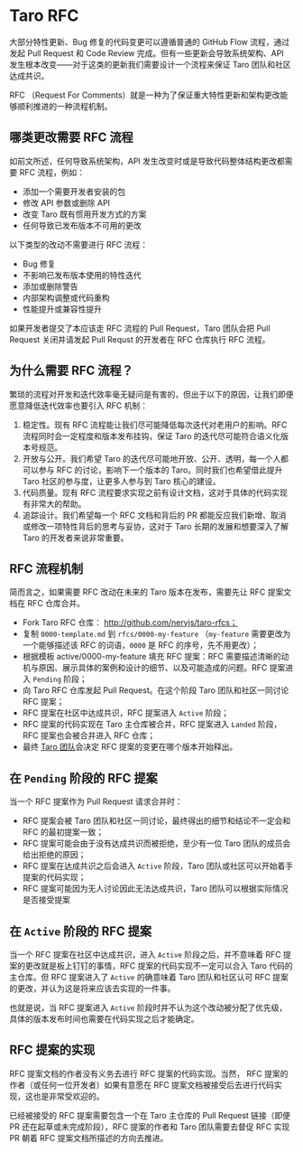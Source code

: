 # Taro RFC

大部分特性更新、Bug 修复的代码变更可以遵循普通的 GitHub Flow 流程，通过发起 Pull Request 和 Code Review 完成。但有一些更新会导致系统架构、API 发生根本改变——对于这类的更新我们需要设计一个流程来保证 Taro 团队和社区达成共识。

RFC （Request For Comments）就是一种为了保证重大特性更新和架构更改能够顺利推进的一种流程机制。

## 哪类更改需要 RFC 流程

如前文所述，任何导致系统架构，API 发生改变时或是导致代码整体结构更改都需要 RFC 流程，例如：

- 添加一个需要开发者安装的包
- 修改 API 参数或删除 API
- 改变 Taro 既有惯用开发方式的方案
- 任何导致已发布版本不可用的更改

以下类型的改动不需要进行 RFC 流程：

- Bug 修复
- 不影响已发布版本使用的特性迭代
- 添加或删除警告
- 内部架构调整或代码重构
- 性能提升或兼容性提升

如果开发者提交了本应该走 RFC 流程的 Pull Request，Taro 团队会把 Pull Request 关闭并请发起 Pull Requst 的开发者在 RFC 仓库执行 RFC 流程。

## 为什么需要 RFC 流程？

繁琐的流程对开发和迭代效率毫无疑问是有害的，但出于以下的原因，让我们即便愿意降低迭代效率也要引入 RFC 机制：

1. 稳定性。现有 RFC 流程能让我们尽可能降低每次迭代对老用户的影响。RFC 流程同时会一定程度和版本发布挂钩，保证 Taro 的迭代尽可能符合语义化版本号规范。
2. 开放与公开。我们希望 Taro 的迭代尽可能地开放、公开、透明，每一个人都可以参与 RFC 的讨论，影响下一个版本的 Taro。同时我们也希望借此提升 Taro 社区的参与度，让更多人参与到 Taro 核心的建设。
3. 代码质量。现有 RFC 流程要求实现之前有设计文档，这对于具体的代码实现有非常大的帮助。
4. 追踪设计。我们希望每一个 RFC 文档和背后的 PR 都能反应我们新增、取消或修改一项特性背后的思考与妥协，这对于 Taro 长期的发展和想要深入了解 Taro 的开发者来说非常重要。

## RFC 流程机制

简而言之，如果需要 RFC 改动在未来的 Taro 版本在发布，需要先让 RFC 提案文档在 RFC 仓库合并。

- Fork Taro RFC 仓库： http://github.com/nervjs/taro-rfcs；
- 复制 `0000-template.md` 到 `rfcs/0000-my-feature` （`my-feature` 需要更改为一个能够描述该 RFC 的词语，`0000` 是 RFC 的序号，先不用更改）；
- 根据模板 active/0000-my-feature 填充 RFC 提案：RFC 需要描述清晰的动机与原因、展示具体的案例和设计的细节、以及可能造成的问题。RFC 提案进入 `Pending` 阶段；
- 向 Taro RFC 仓库发起 Pull Request。在这个阶段 Taro 团队和社区一同讨论 RFC 提案；
- RFC 提案在社区中达成共识，RFC 提案进入 `Active` 阶段；
- RFC 提案的代码实现在 Taro 主仓库被合并，RFC 提案进入 `Landed` 阶段，RFC 提案也会被合并进入 RFC 仓库；
- 最终 [Taro 团队](https://nervjs.github.io/taro/docs/team)会决定 RFC 提案的变更在哪个版本开始释出。

## 在 `Pending` 阶段的 RFC 提案

当一个 RFC 提案作为 Pull Request 请求合并时：

- RFC 提案会被 Taro 团队和社区一同讨论，最终得出的细节和结论不一定会和 RFC 的最初提案一致；
- RFC 提案可能会由于没有达成共识而被拒绝，至少有一位 Taro 团队的成员会给出拒绝的原因；
- RFC 提案在达成共识之后会进入 `Active` 阶段，Taro 团队或社区可以开始着手提案的代码实现；
- RFC 提案可能因为无人讨论因此无法达成共识，Taro 团队可以根据实际情况是否接受提案

## 在 `Active` 阶段的 RFC 提案

当一个 RFC 提案在社区中达成共识，进入 `Active` 阶段之后，并不意味着 RFC 提案的更改就是板上钉钉的事情，RFC 提案的代码实现不一定可以合入 Taro 代码的主仓库。但 RFC 提案进入了 `Active` 的确意味着 Taro 团队和社区认可 RFC 提案的更改，并认为这是将来应该去实现的一件事。

也就是说，当 RFC 提案进入 `Active` 阶段时并不认为这个改动被分配了优先级，具体的版本发布时间也需要在代码实现之后才能确定。

## RFC 提案的实现

RFC 提案文档的作者没有义务去进行 RFC 提案的代码实现。当然， RFC 提案的作者（或任何一位开发者）如果有意愿在 RFC 提案文档被接受后去进行代码实现，这也是非常受欢迎的。

已经被接受的 RFC 提案需要包含一个在 Taro 主仓库的 Pull Request 链接（即便 PR 还在起草或未完成阶段），RFC 提案的作者和 Taro 团队需要去督促 RFC 实现 PR 朝着 RFC 提案文档所描述的方向去推进。


